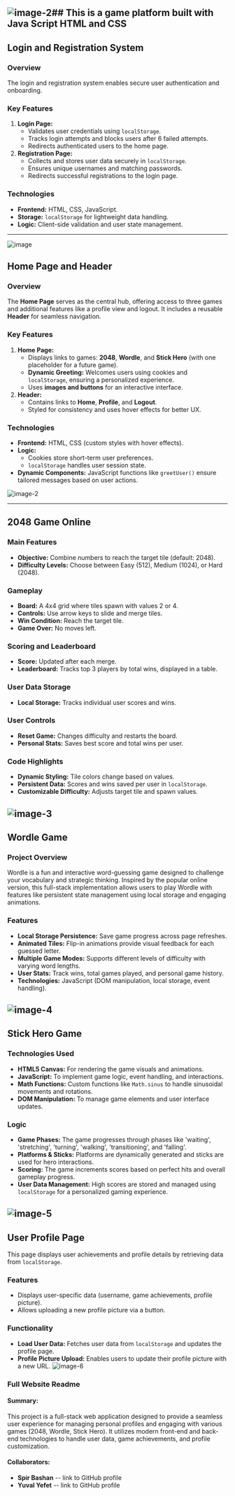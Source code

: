 ![image-2](https://github.com/user-attachments/assets/ad7311ed-cb03-41ad-8d95-bdedba479ad5)## This is a game platform built with Java Script HTML and CSS
---

## Login and Registration System

### Overview

The login and registration system enables secure user authentication and onboarding.

### Key Features

1. **Login Page:**
    - Validates user credentials using `localStorage`.
    - Tracks login attempts and blocks users after 6 failed attempts.
    - Redirects authenticated users to the home page.
2. **Registration Page:**
    - Collects and stores user data securely in `localStorage`.
    - Ensures unique usernames and matching passwords.
    - Redirects successful registrations to the login page.

### Technologies

- **Frontend:** HTML, CSS, JavaScript.
- **Storage:** `localStorage` for lightweight data handling.
- **Logic:** Client-side validation and user state management.

---
![image](https://github.com/user-attachments/assets/18a71df9-3d12-436e-8fa6-a90d8df7e123)


## Home Page and Header

### Overview

The **Home Page** serves as the central hub, offering access to three games and additional features like a profile view and logout. It includes a reusable **Header** for seamless navigation.

### Key Features

1. **Home Page:**
    - Displays links to games: **2048**, **Wordle**, and **Stick Hero** (with one placeholder for a future game).
    - **Dynamic Greeting:** Welcomes users using cookies and `localStorage`, ensuring a personalized experience.
    - Uses **images and buttons** for an interactive interface.
2. **Header:**
    - Contains links to **Home**, **Profile**, and **Logout**.
    - Styled for consistency and uses hover effects for better UX.

### Technologies

- **Frontend:** HTML, CSS (custom styles with hover effects).
- **Logic:**
    - Cookies store short-term user preferences.
    - `localStorage` handles user session state.
- **Dynamic Components:** JavaScript functions like `greetUser()` ensure tailored messages based on user actions.

![image-2](https://github.com/user-attachments/assets/d0df9382-7565-4389-bf61-794e3147fa3f)

---

## 2048 Game Online

### Main Features

- **Objective:** Combine numbers to reach the target tile (default: 2048).
- **Difficulty Levels:** Choose between Easy (512), Medium (1024), or Hard (2048).

### Gameplay

- **Board:** A 4x4 grid where tiles spawn with values 2 or 4.
- **Controls:** Use arrow keys to slide and merge tiles.
- **Win Condition:** Reach the target tile.
- **Game Over:** No moves left.

### Scoring and Leaderboard

- **Score:** Updated after each merge.
- **Leaderboard:** Tracks top 3 players by total wins, displayed in a table.

### User Data Storage

- **Local Storage:** Tracks individual user scores and wins.

### User Controls

- **Reset Game:** Changes difficulty and restarts the board.
- **Personal Stats:** Saves best score and total wins per user.

### Code Highlights

- **Dynamic Styling:** Tile colors change based on values.
- **Persistent Data:** Scores and wins saved per user in `localStorage`.
- **Customizable Difficulty:** Adjusts target tile and spawn values.

![image-3](https://github.com/user-attachments/assets/0a27cb7e-7fee-4b00-90e3-0e4c0cc4718e)
---

## Wordle Game

### Project Overview

Wordle is a fun and interactive word-guessing game designed to challenge your vocabulary and strategic thinking. Inspired by the popular online version, this full-stack implementation allows users to play Wordle with features like persistent state management using local storage and engaging animations.

### Features

- **Local Storage Persistence:** Save game progress across page refreshes.
- **Animated Tiles:** Flip-in animations provide visual feedback for each guessed letter.
- **Multiple Game Modes:** Supports different levels of difficulty with varying word lengths.
- **User Stats:** Track wins, total games played, and personal game history.
- **Technologies:** JavaScript (DOM manipulation, local storage, event handling).

![image-4](https://github.com/user-attachments/assets/75b465f9-43c6-47ef-ae21-c001ff534ece)
---

## Stick Hero Game

### Technologies Used

- **HTML5 Canvas:** For rendering the game visuals and animations.
- **JavaScript:** To implement game logic, event handling, and interactions.
- **Math Functions:** Custom functions like `Math.sinus` to handle sinusoidal movements and rotations.
- **DOM Manipulation:** To manage game elements and user interface updates.

### Logic

- **Game Phases:** The game progresses through phases like 'waiting', 'stretching', 'turning', 'walking', 'transitioning', and 'falling'.
- **Platforms & Sticks:** Platforms are dynamically generated and sticks are used for hero interactions.
- **Scoring:** The game increments scores based on perfect hits and overall gameplay progress.
- **User Data Management:** High scores are stored and managed using `localStorage` for a personalized gaming experience.

![image-5](https://github.com/user-attachments/assets/0e220670-9302-4e1a-8907-e477de62bd73)
---

## User Profile Page

This page displays user achievements and profile details by retrieving data from `localStorage`.

### Features

- Displays user-specific data (username, game achievements, profile picture).
- Allows uploading a new profile picture via a button.

### Functionality

- **Load User Data:** Fetches user data from `localStorage` and updates the profile page.
- **Profile Picture Upload:** Enables users to update their profile picture with a new URL.
![image-6](https://github.com/user-attachments/assets/017ecff6-e476-4196-8941-5d0a30e27e2f)


### Full Website Readme

#### Summary:

This project is a full-stack web application designed to provide a seamless user experience for managing personal profiles and engaging with various games (2048, Wordle, Stick Hero). It utilizes modern front-end and back-end technologies to handle user data, game achievements, and profile customization.

#### Collaborators:

*   **Spir Bashan** -- link to GitHub profile
*   **Yuval Yefet** -- link to GitHub profile
